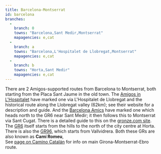 ```yaml
---
title: Barcelona-Montserrat
id: barcelona
branches:
  -
    branch: 0
    towns: "Barcelona,Sant Medir,Montserrat"
    mapagencies: e,cat
  -
    branch: a
    towns: "Barcelona,L'Hospitalet de Llobregat,Montserrat"
    mapagencies: e,cat
  -
    branch: b
    towns: "Horta,Sant Medir"
    mapagencies: e,cat
---
```


There are 2 Amigos-supported routes from Barcelona to Montserrat, both starting from the Placa Sant Jaume in the old town. The [Amigos in L'Hospitalet][0] have marked one via L'Hospitalet de Llobregat and the historical route along the Llobregat valley (62km); see their website for a description and guide. And the [Barcelona Amics][1] have marked one which heads north to the GR6 near Sant Medir; it then follows this to Montserrat via Sant Cugat. There is a detailed guide to this on the [gronze.com site][2].  
The [GR6][3] itself starts from the hills to the north of the city centre at Horta. There is also the [GR96][4], which starts from Vallvidrera. Both these GRs are also known as **Camí Romeu**,  
See [page on Camino Catalán][5] for info on main Girona-Montserrat-Ebro route.

[0]: http://www.peregrinoslh.com/
[1]: http://www.amicsdelspelegrins.org/
[2]: http://www.gronze.com/camino-de-santiago/camino-de-barcelona.htm
[3]: http://www.euro-senders.com/web_cat/gr/gr_6.htm
[4]: http://www.euro-senders.com/web_cat/gr/gr_96.htm
[5]: catalan.html